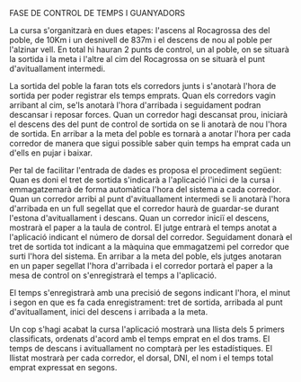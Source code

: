 FASE DE CONTROL DE TEMPS I GUANYADORS

La cursa s'organitzarà en dues etapes: 
l'ascens al Rocagrossa des del poble, de 10Km i un desnivell de 837m i el descens de nou al poble per l'alzinar vell. En total hi hauran 2 punts de control, un al poble, on se situarà la sortida i la meta i l'altre al cim del Rocagrossa on se situarà el punt d'avituallament intermedi. 

La sortida del poble la faran tots els corredors junts i s'anotarà l'hora de sortida per poder registrar els temps emprats. Quan els corredors vagin arribant al cim, se'ls anotarà l'hora d'arribada i seguidament podran descansar i reposar forces. Quan un corredor hagi descansat prou, iniciarà el descens des del punt de control de sortida on se li anotarà de nou l'hora de sortida. En arribar a la meta del poble es tornarà a anotar l'hora per cada corredor de manera que sigui possible saber quin temps ha emprat cada un d'ells en pujar i baixar. 

Per tal de facilitar l'entrada de dades es proposa el procediment següent: 
Quan es doni el tret de sortida s'indicarà a l'aplicació l'inici de la cursa i emmagatzemarà de forma automàtica l'hora del sistema a cada corredor.
Quan un corredor arribi al punt d'avituallament intermedi se li anotarà l'hora d'arribada en un full segellat que el corredor haurà de guardar-se durant l'estona d'avituallament i descans.
Quan un corredor iniciï el descens, mostrarà el paper a la taula de control. El jutge entrarà el temps anotat a l'aplicació indicant el número de dorsal del corredor. Seguidament donarà el tret de sortida tot indicant a la màquina que emmagatzemi pel corredor que surti l'hora del sistema.
En arribar a la meta del poble, els jutges anotaran en un paper segellat l'hora d'arribada i el corredor portarà el paper a la mesa de control on s'enregistrarà el temps a l'aplicació.

El temps s'enregistrarà amb una precisió de segons indicant l'hora, el minut i segon en que es fa cada enregistrament: tret de sortida, arribada al punt d'avituallament, inici del descens i arribada a la meta.

Un cop s'hagi acabat la cursa l'aplicació mostrarà una llista dels 5 primers classificats, ordenats d'acord amb el temps emprat en el dos trams. El temps de descans i avituallament no comptarà per les estadístiques. El llistat mostrarà per cada corredor, el dorsal, DNI, el nom i el temps total emprat expressat en segons.

